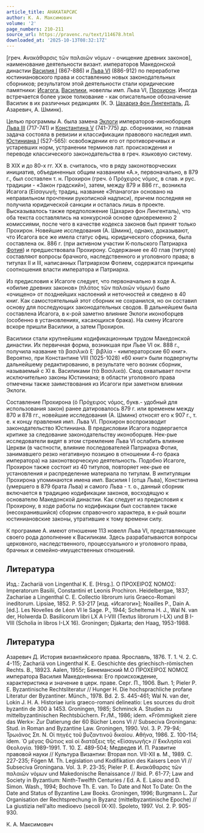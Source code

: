 ```yaml
---
article_title: АНАКАТАРСИС
author: К. А. Максимович
volume: '2'
page_numbers: 210-211
source_url: https://pravenc.ru/text/114678.html
downloaded_at: '2025-10-13T08:32:17Z'
---
```


[греч. ̓Ανακάθαρσις τῶν παλαιῶν νόμων - очищение древних законов], наименование деятельности визант. императоров Македонской династии [Василия I](<https://pravenc.ru/text/Василия I.html>) (867-886) и [Льва VI](<https://pravenc.ru/text/Лев VI.html>) (886-912) по переработке юстиниановского права и составлению новых законодательных сборников; результатом этой деятельности стали юридические памятники: [Исагога](https://pravenc.ru/text/Исагога.html), [Василики](https://pravenc.ru/text/Василики.html), новеллы имп. Льва VI, [Прохирон](https://pravenc.ru/text/Прохирон.html). Иногда встречается более узкое толкование - как описательное обозначение Василик в их различных редакциях (К. Э. [Цахариэ фон Лингенталь](<https://pravenc.ru/text/Цахариэ фон Лингенталь.html>), Д. Азаревич, А. Шминк).

Целью программы А. была замена [Эклоги](https://pravenc.ru/text/Эклоги.html) императоров-иконоборцев [Льва III](<https://pravenc.ru/text/Лев III.html>) (717-741) и [Константина V](<https://pravenc.ru/text/Константина V.html>) (741-775) др. сборниками, но главная задача состояла в ревизии и классификации правового наследия имп. [Юстиниана I](<https://pravenc.ru/text/Юстиниан I.html>) (527-565): освобождении его от противоречивых и устаревших норм, устранении терминов лат. происхождения и переводе классического законодательства в греч. языковую систему.

В XIX и до 80-х гг. XX в. считалось, что в ряду законотворческих инициатив, объединенных общим названием «А.», первоначально, в 879 г., был составлен т. н. Прохирон (греч. ὁ Πρόχειρος νόμος, в слав. и рус. традиции - «Закон градский»), затем, между 879 и 886 гг., возникла Исагога (Εἰσαγωγή; традиц. название «Эпанагога» основано на неправильном прочтении рукописной надписи), причем последняя не получила юридической санкции и осталась лишь в проекте. Высказывалось также предположение (Цахариэ фон Лингенталь), что оба текста составлялись на конкурсной основе одновременно 2 комиссиями, после чего в качестве кодекса законов был принят только Прохирон. Новейшие исследования (А. Шминк), однако, доказывают, что Исагога все же имела статус офиц. юридического сборника, была составлена ок. 886 г. (при активном участии К-польского Патриарха [Фотия](https://pravenc.ru/text/Фотий.html)) и предшествовала Прохирону. Содержание ее 40 глав (титулов) составляют вопросы брачного, наследственного и уголовного права; в титулах II и III, написанных Патриархом Фотием, содержатся принципы соотношения власти императора и Патриарха.

Из предисловия к Исагоге следует, что первоначально в ходе А. «обилие древних законов» (πλάτος τῶν παλαιῶν νόμων) было «очищено» от позднейших наслоений и неточностей и сведено в 40 книг. Как самостоятельный этот сборник не сохранился, но он составил основу для последующих законодательных сводов. В дальнейшем была составлена Исагога, в к-рой заметно влияние Эклоги иконоборцев (особенно в установлениях, касающихся брака). На смену Исагоге вскоре пришли Василики, а затем Прохирон.

Василики стали крупнейшим кодификационным трудом Македонской династии. Их первичная форма, возникшая при Льве VI ок. 888 г., получила название τὰ βασιλικὰ ξ´ βιβλία - «императорские 60 книг». Вероятно, при Константине VIII (1025-1028) «60 книг» были подвергнуты дальнейшему редактированию, в результате чего возник сборник, называемый с XI в. Василиками (τὰ Βασιλικά). Свод охватывает почти исключительно законы Юстиниана; в области уголовного права отмечены также заимствования из Исагоги при заметном влиянии Эклоги.

Составление Прохирона (ὁ Πρόχειρος νόμος, букв.- удобный для использования закон) ранее датировалось 879 г. или временем между 870 и 878 гг., новейшие исследования (А. Шминк) относят его к 907 г., т. е. к концу правления имп. Льва VI. Прохирон воспроизводит законодательство Юстиниана. В предисловии Исагога подвергается критике за следование законодательству иконоборцев. Нек-рые исследователи видят в этом стремление Льва VI ослабить влияние Церкви (в частности, влияние последователей Патриарха Фотия, занимавшего резко негативную позицию в отношении 4-го брака императора) на законотворческую деятельность. Подобно Исагоге, Прохирон также состоит из 40 титулов, повторяет нек-рые ее установления и распределение материала по титулам. В интитуляции Прохирона упоминаются имена имп. Василия I (отца Льва), Константина (умершего в 879 брата Льва) и самого Льва - т. о., данный сборник включается в традицию кодификации законов, восходящую к основателю Македонской династии. Как следует из предисловия к Прохирону, в ходе работы по кодификации был составлен также (несохранившийся) сборник справочного характера, в к-рый вошли юстиниановские законы, утратившие к тому времени силу.

К программе А. имеют отношение 113 новелл Льва VI, представляющее своего рода дополнение к Василикам. Здесь разрабатываются вопросы церковного, наследственного, процессуального и уголовного права, брачных и семейно-имущественных отношений.

## Литература

Изд.: Zachariä von Lingenthal K. E. [Hrsg.]. Ο ΠΡΟΧΕΙΡΟΣ ΝΟΜΟΣ: Imperatorum Basilii, Constantini et Leonis Prochiron. Heidelbergae, 1837; Zachariae a Lingenthal C. E. Collectio librorum iuris Graeco-Romani ineditorum. Lipsiae, 1852. P. 53-217 [изд. «Исагоги»]; Noailles P., Dain A. [éd.]. Les Novelles de Léon VI le Sage. P., 1944; Scheltema H. J., Wal N. van der, Holwerda D. Basilicorum libri LX A I-VIII (Textus librorum I-LX) und B I-VIII (Scholia in libros I-LX 16). Groningen; Djakarta; den Haag, 1953-1988.

## Литература

Азаревич Д. История византийского права. Ярославль, 1876. Т. 1. Ч. 2. С. 4-115; Zachariä von Lingenthal K. E. Geschichte des griechisch-römischen Rechts. B., 18923. Aalen, 1955r; Бенеманский М.Ο ΠΡΟΧΕΙΡΟΣ ΝΟΜΟΣ императора Василия Македонянина: Его происхождение, характеристика и значение в церк. праве. Серг. П., 1906. Вып. 1; Pieler P. E. Byzantinische Rechtsliteratur // Hunger H. Die hochsprachliche profane Literatur der Byzantiner. Münch., 1978. Bd. 2. S. 445-461; Wal N. van der, Lokin J. H. A. Historiae iuris graeco-romani delineatio: Les sources du droit byzantin de 300 à 1453. Groningen, 1985; Schminck A. Studien zu mittelbyzantinischen Rechtsbüchern. Fr./M., 1986; idem. «Frömmigkeit ziere das Werk»: Zur Datierung der 60 Bücher Leons VI // Subseciva Groningana: Stud. in Roman and Byzantine Law. Groningen, 1990. Vol. 3. P. 79-94; Τρωιάνος Σπ. Ν. Οἱ πηγές τοῦ βυζαντινοῦ δικαίου. ̓Αθήνα, 1986. Σ. 100-114; idem. ῾Ο μέγας Θῶτιος καὶ οἱ διατάξεις τῆς «Εἰσαγωγῆς» // ̓Εκκλησία καὶ Θεολογία. 1989-1991. T. 10. Σ. 489-504; Медведев И. П. Развитие правовой науки // Культура Византии: Вторая пол. VII-XII в. М., 1989. С. 227-235; Fögen M. Th. Legislation und Kodifikation des Kaisers Leon VI // Subseciva Groningana. Vol. 3. P. 23-35; Pieler P. E. ̓Ανακάθαρσις τῶν παλαιῶν νόμων und Makedonische Renaissance // Ibid. P. 61-77; Law and Society in Byzantium: Ninth-Twelfth Centuries / Ed. A. E. Laiou and D. Simon. Wash., 1994; Bochove Th. E. van. To Date and Not To Date: On the Date and Status of Byzantine Law Books. Groningen, 1996; Burgmann L. Zur Organisation der Rechtsprechung in Byzanz (mittelbyzantinische Epoche) // La giustizia nell'alto medioevo (secoli IX-XI). Spoleto, 1997. Vol. 2. P. 905-930.

К. А. Максимович
